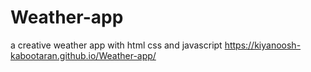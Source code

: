 # Weather-app
a creative weather app with html css and javascript
https://kiyanoosh-kabootaran.github.io/Weather-app/

